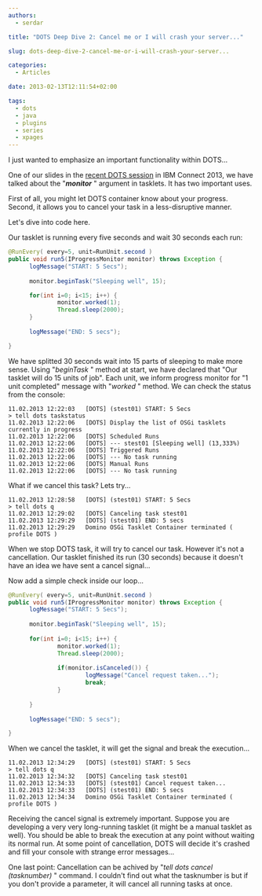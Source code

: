 ```yaml
---
authors:
  - serdar

title: "DOTS Deep Dive 2: Cancel me or I will crash your server..."

slug: dots-deep-dive-2-cancel-me-or-i-will-crash-your-server...

categories:
  - Articles

date: 2013-02-13T12:11:54+02:00

tags:
  - dots
  - java
  - plugins
  - series
  - xpages
---
```


I just wanted to emphasize an important functionality within DOTS...

One of our slides in the [recent DOTS session](https://speakerdeck.com/sbasegmez/bp207-meet-the-java-application-server-you-already-own-ibm-domino) in IBM Connect 2013, we have talked about the "***monitor*** " argument in tasklets. It has two important uses.
<!-- more -->
First of all, you might let DOTS container know about your progress. Second, it allows you to cancel your task in a less-disruptive manner.

Let's dive into code here.

Our tasklet is running every five seconds and wait 30 seconds each run:

```java
@RunEvery( every=5, unit=RunUnit.second )
public void run5(IProgressMonitor monitor) throws Exception {
      logMessage("START: 5 Secs");
     
      monitor.beginTask("Sleeping well", 15);

      for(int i=0; i<15; i++) {
              monitor.worked(1);
              Thread.sleep(2000);
      }
     
      logMessage("END: 5 secs");

}
```


We have splitted 30 seconds wait into 15 parts of sleeping to make more sense. Using "*beginTask* " method at start, we have declared that "Our tasklet will do 15 units of job". Each unit, we inform progress monitor for "1 unit completed" message with "*worked* " method. We can check the status from the console:

```
11.02.2013 12:22:03   [DOTS] (stest01) START: 5 Secs
> tell dots taskstatus
11.02.2013 12:22:06   [DOTS] Display the list of OSGi tasklets currently in progress
11.02.2013 12:22:06   [DOTS] Scheduled Runs
11.02.2013 12:22:06   [DOTS] --- stest01 [Sleeping well] (13,333%)
11.02.2013 12:22:06   [DOTS] Triggered Runs
11.02.2013 12:22:06   [DOTS] --- No task running
11.02.2013 12:22:06   [DOTS] Manual Runs
11.02.2013 12:22:06   [DOTS] --- No task running
```


What if we cancel this task? Lets try...

```
11.02.2013 12:28:58   [DOTS] (stest01) START: 5 Secs
> tell dots q
11.02.2013 12:29:02   [DOTS] Canceling task stest01
11.02.2013 12:29:29   [DOTS] (stest01) END: 5 secs
11.02.2013 12:29:29   Domino OSGi Tasklet Container terminated ( profile DOTS )
```


When we stop DOTS task, it will try to cancel our task. However it's not a cancellation. Our tasklet finished its run (30 seconds) because it doesn't have an idea we have sent a cancel signal...

Now add a simple check inside our loop...

```java
@RunEvery( every=5, unit=RunUnit.second )
public void run5(IProgressMonitor monitor) throws Exception {
      logMessage("START: 5 Secs");
     
      monitor.beginTask("Sleeping well", 15);
     
      for(int i=0; i<15; i++) {
              monitor.worked(1);
              Thread.sleep(2000);
             
              if(monitor.isCanceled()) {
                      logMessage("Cancel request taken...");
                      break;
              }
             
      }
     
      logMessage("END: 5 secs");

}
```


When we cancel the tasklet, it will get the signal and break the execution...

```
11.02.2013 12:34:29   [DOTS] (stest01) START: 5 Secs
> tell dots q
11.02.2013 12:34:32   [DOTS] Canceling task stest01
11.02.2013 12:34:33   [DOTS] (stest01) Cancel request taken...
11.02.2013 12:34:33   [DOTS] (stest01) END: 5 secs
11.02.2013 12:34:34   Domino OSGi Tasklet Container terminated ( profile DOTS )
```


Receiving the cancel signal is extremely important. Suppose you are developing a very very long-running tasklet (it might be a manual tasklet as well). You should be able to break the execution at any point without waiting its normal run. At some point of cancellation, DOTS will decide it's crashed and fill your console with strange error messages...

One last point: Cancellation can be achived by "*tell dots cancel (tasknumber)* " command. I couldn't find out what the tasknumber is but if you don't provide a parameter, it will cancel all running tasks at once.
